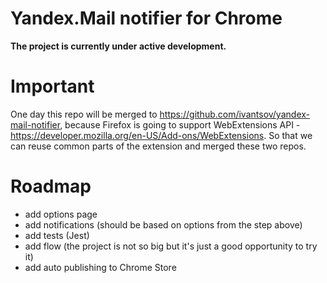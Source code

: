 Yandex.Mail notifier for Chrome
===============================

**The project is currently under active development.**

# Important
One day this repo will be merged to https://github.com/ivantsov/yandex-mail-notifier, because Firefox is going to support WebExtensions API - https://developer.mozilla.org/en-US/Add-ons/WebExtensions. So that we can reuse common parts of the extension and merged these two repos.

# Roadmap
- add options page
- add notifications (should be based on options from the step above)
- add tests (Jest)
- add flow (the project is not so big but it's just a good opportunity to try it)
- add auto publishing to Chrome Store
